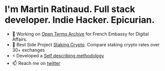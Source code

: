 # I'm Martin Ratinaud. Full stack developer. Indie Hacker. Epicurian.

- 🔭 Working on [Open Terms Archive](https://opentermsarchive.org) for French Embassy for Digital Affairs.
- 👯 Best Side Project [Staking Crypto](https://stakingcrypto.io). Compare staking crypto rates over 30+ exchanges
- ⚡ Developed a [Self describing methodology](https://github.com/martinratinaud/work-with-me)
- 📫 Reach me on [twitter](https://twitter.com/martinratinaud)
